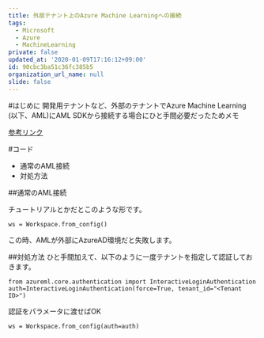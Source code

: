 ```yaml
---
title: 外部テナント上のAzure Machine Learningへの接続
tags:
  - Microsoft
  - Azure
  - MachineLearning
private: false
updated_at: '2020-01-09T17:16:12+09:00'
id: 90cbc3ba51c36fc385b5
organization_url_name: null
slide: false
---
```

#はじめに
開発用テナントなど、外部のテナントでAzure Machine Learning (以下、AML)にAML SDKから接続する場合にひと手間必要だったためメモ

[参考リンク](https://docs.microsoft.com/en-us/python/api/azureml-core/azureml.core.workspace(class)?view=azure-ml-py)

#コード
 - 通常のAML接続
 - 対処方法

##通常のAML接続

チュートリアルとかだとこのような形です。

```python:py
ws = Workspace.from_config()

```

この時、AMLが外部にAzureAD環境だと失敗します。

##対処方法
ひと手間加えて、以下のように一度テナントを指定して認証しておきます。

```python:py
from azureml.core.authentication import InteractiveLoginAuthentication
auth=InteractiveLoginAuthentication(force=True, tenant_id="<Tenant ID>")
```

認証をパラメータに渡せばOK

```python:py
ws = Workspace.from_config(auth=auth)

```
